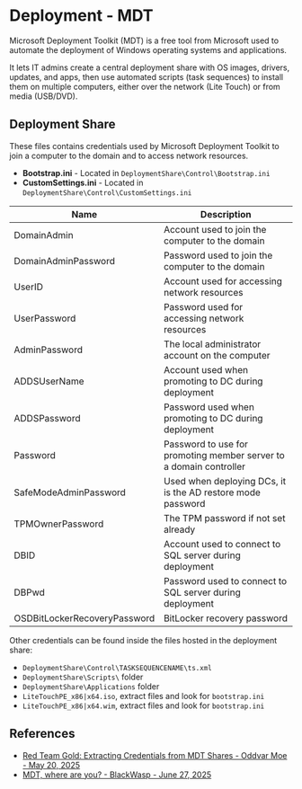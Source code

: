 # Deployment - MDT

Microsoft Deployment Toolkit (MDT) is a free tool from Microsoft used to automate the deployment of Windows operating systems and applications.

It lets IT admins create a central deployment share with OS images, drivers, updates, and apps, then use automated scripts (task sequences) to install them on multiple computers, either over the network (Lite Touch) or from media (USB/DVD).

## Deployment Share

These files contains credentials used by Microsoft Deployment Toolkit to join a computer to the domain and to access network resources.

* **Bootstrap.ini** - Located in `DeploymentShare\Control\Bootstrap.ini`
* **CustomSettings.ini** - Located in `DeploymentShare\Control\CustomSettings.ini`

| Name | Description |
| --- | --- |
| DomainAdmin | Account used to join the computer to the domain |
| DomainAdminPassword | Password used to join the computer to the domain |
| UserID | Account used for accessing network resources |
| UserPassword | Password used for accessing network resources |
| AdminPassword | The local administrator account on the computer |
| ADDSUserName | Account used when promoting to DC during deployment |
| ADDSPassword | Password used when promoting to DC during deployment |
| Password | Password to use for promoting member server to a domain controller |
| SafeModeAdminPassword | Used when deploying DCs, it is the AD restore mode password |
| TPMOwnerPassword | The TPM password if not set already |
| DBID | Account used to connect to SQL server during deployment |
| DBPwd | Password used to connect to SQL server during deployment |
| OSDBitLockerRecoveryPassword | BitLocker recovery password |

Other credentials can be found inside the files hosted in the deployment share:

* `DeploymentShare\Control\TASKSEQUENCENAME\ts.xml`
* `DeploymentShare\Scripts\` folder
* `DeploymentShare\Applications` folder
* `LiteTouchPE_x86|x64.iso`, extract files and look for `bootstrap.ini`
* `LiteTouchPE_x86|x64.wim`, extract files and look for `bootstrap.ini`

## References

* [Red Team Gold: Extracting Credentials from MDT Shares - Oddvar Moe - May 20, 2025](https://trustedsec.com/blog/red-team-gold-extracting-credentials-from-mdt-shares)
* [MDT, where are you? - BlackWasp - June 27, 2025](https://hideandsec.sh/books/windows-sNL/page/mdt-where-are-you)
